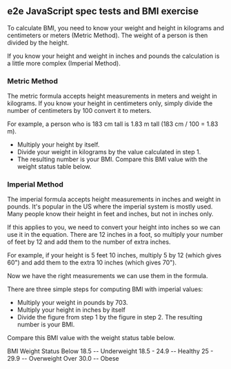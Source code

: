 ## e2e JavaScript spec tests and BMI exercise

To calculate BMI, you need to know your weight and height in kilograms and centimeters or meters (Metric Method). The weight of a person is then divided by the height.

If you know your height and weight in inches and pounds the calculation is a little more complex (Imperial Method).

### Metric Method

The metric formula accepts height measurements in meters and weight in kilograms. If you know your height in centimeters only, simply divide the number of centimeters by 100 convert it to meters.

For example, a person who is 183 cm tall is 1.83 m tall (183 cm / 100 = 1.83 m).

* Multiply your height by itself.
* Divide your weight in kilograms by the value calculated in step 1.
* The resulting number is your BMI. Compare this BMI value with the weight status table below.

### Imperial Method

The imperial formula accepts height measurements in inches and weight in pounds. It's popular in the US where the imperial system is mostly used. Many people know their height in feet and inches, but not in inches only.

If this applies to you, we need to convert your height into inches so we can use it in the equation. There are 12 inches in a foot, so multiply your number of feet by 12 and add them to the number of extra inches.

For example, if your height is 5 feet 10 inches, multiply 5 by 12 (which gives 60") and add them to the extra 10 inches (which gives 70").

Now we have the right measurements we can use them in the formula.

There are three simple steps for computing BMI with imperial values:
* Multiply your weight in pounds by 703.
* Multiply your height in inches by itself
* Divide the figure from step 1 by the figure in step 2. The resulting number is your BMI.

Compare this BMI value with the weight status table below.

BMI Weight Status
Below 18.5 -- Underweight
18.5 - 24.9 -- Healthy
25 - 29.9 -- Overweight
Over 30.0 -- Obese
